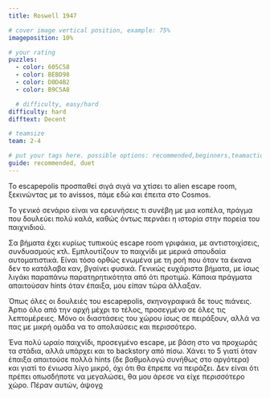 ```yaml
---
title: Roswell 1947

# cover image vertical position, example: 75%
imageposition: 10%

# your rating
puzzles:
  - color: 605C58
  - color: BEBD98
  - color: D0D4B2
  - color: B9C5A8

  # difficulty, easy/hard
difficulty: hard
difftext: Decent

# teamsize
team: 2-4

# put your tags here. possible options: recommended,beginners,teamaction
guide: recommended, duet
---
```


Το escapepolis προσπαθεί σιγά σιγά να χτίσει το alien escape room, ξεκινώντας με το avissos, πάμε εδώ και έπειτα στο Cosmos.

Το γενικό σενάριο είναι να ερευνήσεις τι συνέβη με μια κοπέλα, πράγμα που δουλεύει πολύ καλά, καθώς όντως περνάει η ιστορία στην πορεία του παιχνιδιού.

Σα βήματα έχει κυρίως τυπικούς escape room γριφάκια, με αντιστοιχίσεις, συνδυασμούς κτλ. Εμπλουτίζουν το παιχνίδι με μερικά σπουδαία αυτοματιστικά. Είναι τόσο ορθώς ενωμένα
με τη ροή που όταν τα έκανα δεν το κατάλαβα καν, βγαίνει φυσικά. Γενικώς ευχάριστα βήματα, με ίσως λιγάκι παραπάνω παρατηρητικότητα από ότι προτιμώ. Κάποια πράγματα απαιτούσαν
hints όταν έπαιξα, μου είπαν τώρα άλλαξαν.

Όπως όλες οι δουλειές του escapepolis, σκηνογραφικά δε τους πιάνεις. Άρτιο όλο από την αρχή μέχρι το τέλος, προσεγμένο σε όλες τις λεπτομέρειες. Μόνο οι διαστάσεις του χώρου ίσως
σε πειράξουν, αλλά να πας με μικρή ομάδα να το απολαύσεις και περισσότερο.

Ένα πολύ ωραίο παιχνίδι, προσεγμένο escape, με βάση στο να προχωράς τα στάδια, αλλά υπάρχει και το backstory από πίσω. Χάνει το 5 γιατί όταν έπαιξα απαιτούσε πολλά hints
(δε βαθμολογώ συνήθως στο αργότερα) και γιατί το ένιωσα λίγο μικρό, όχι ότι θα έπρεπε να πειράζει. Δεν είναι ότι πρέπει οπωσδήποτε να μεγαλώσει, θα μου άρεσε να είχε περισσότερο χώρο.
Πέραν αυτών, άψογ<a href="https://www.google.gr/search?q=area+51&biw=1920&bih=910&source=lnms&tbm=isch&sa=X&sqi=2&ved=0ahUKEwiyv8HxjKrPAhWgHsAKHeWRB64Q_AUIBigB#tbm=isch&q=area+51+aliens+real+proof&imgrc=pGP5XthSDkGKLM%3A">ο</a>
